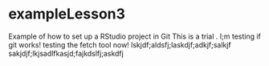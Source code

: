 # exampleLesson3
Example of how to set up a RStudio project in Git
This is a trial .
I;m testing if git works!
testing the fetch tool now!
lskjdf;aldsfj;laskdjf;adkjf;salkjf
sakjdjf;lkjsadlfkasjd;fajkdslfj;askdfj
